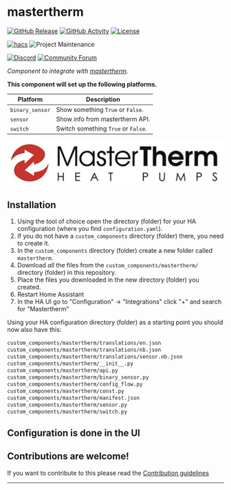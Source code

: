 # mastertherm

[![GitHub Release][releases-shield]][releases]
[![GitHub Activity][commits-shield]][commits]
[![License][license-shield]](LICENSE)

[![hacs][hacsbadge]][hacs]
![Project Maintenance][maintenance-shield]

[![Discord][discord-shield]][discord]
[![Community Forum][forum-shield]][forum]

_Component to integrate with [mastertherm][mastertherm]._

**This component will set up the following platforms.**

Platform | Description
-- | --
`binary_sensor` | Show something `True` or `False`.
`sensor` | Show info from mastertherm API.
`switch` | Switch something `True` or `False`.

![mastertherm][masterthermimg]

## Installation

1. Using the tool of choice open the directory (folder) for your HA configuration (where you find `configuration.yaml`).
2. If you do not have a `custom_components` directory (folder) there, you need to create it.
3. In the `custom_components` directory (folder) create a new folder called `mastertherm`.
4. Download _all_ the files from the `custom_components/mastertherm/` directory (folder) in this repository.
5. Place the files you downloaded in the new directory (folder) you created.
6. Restart Home Assistant
7. In the HA UI go to "Configuration" -> "Integrations" click "+" and search for "Mastertherm"

Using your HA configuration directory (folder) as a starting point you should now also have this:

```text
custom_components/mastertherm/translations/en.json
custom_components/mastertherm/translations/nb.json
custom_components/mastertherm/translations/sensor.nb.json
custom_components/mastertherm/__init__.py
custom_components/mastertherm/api.py
custom_components/mastertherm/binary_sensor.py
custom_components/mastertherm/config_flow.py
custom_components/mastertherm/const.py
custom_components/mastertherm/manifest.json
custom_components/mastertherm/sensor.py
custom_components/mastertherm/switch.py
```

## Configuration is done in the UI

<!---->

## Contributions are welcome!

If you want to contribute to this please read the [Contribution guidelines](CONTRIBUTING.md)

***

[mastertherm]: https://github.com/shedc/homeassistant-mastertherm
[buymecoffee]: https://www.buymeacoffee.com/shedc
[buymecoffeebadge]: https://img.shields.io/badge/buy%20me%20a%20coffee-donate-yellow.svg?style=for-the-badge
[commits-shield]: https://img.shields.io/github/commit-activity/y/shedc/blueprint.svg?style=for-the-badge
[commits]: https://github.com/shedc/homeassistant-mastertherm/commits/main
[hacs]: https://github.com/custom-components/hacs
[hacsbadge]: https://img.shields.io/badge/HACS-Custom-orange.svg?style=for-the-badge
[discord]: https://discord.gg/Qa5fW2R
[discord-shield]: https://img.shields.io/discord/330944238910963714.svg?style=for-the-badge
[masterthermimg]: mastertherm.png
[forum-shield]: https://img.shields.io/badge/community-forum-brightgreen.svg?style=for-the-badge
[forum]: https://community.home-assistant.io/
[license-shield]: https://img.shields.io/github/license/shedc/blueprint.svg?style=for-the-badge
[maintenance-shield]: https://img.shields.io/badge/maintainer-Richard%20Holmes%20%40shedc-blue.svg?style=for-the-badge
[releases-shield]: https://img.shields.io/github/release/shedc/blueprint.svg?style=for-the-badge
[releases]: https://github.com/shedc/homeassistant-mastertherm/releases
